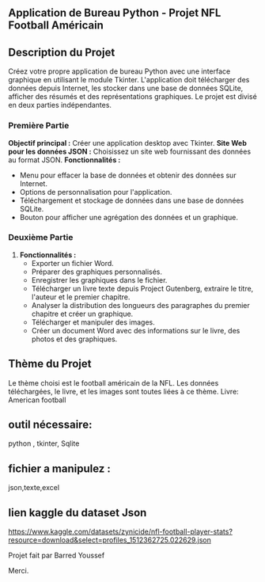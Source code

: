## Application de Bureau Python - Projet NFL Football Américain ##

## Description du Projet

Créez votre propre application de bureau Python avec une interface graphique en utilisant le module Tkinter. L'application doit télécharger des données depuis Internet, les stocker dans une base de données SQLite, afficher des résumés et des représentations graphiques. Le projet est divisé en deux parties indépendantes.

### Première Partie

 **Objectif principal :** Créer une application desktop avec Tkinter.
 **Site Web pour les données JSON :** Choisissez un site web fournissant des données au format JSON.
   **Fonctionnalités :**
   - Menu pour effacer la base de données et obtenir des données sur Internet.
   - Options de personnalisation pour l'application.
   - Téléchargement et stockage de données dans une base de données SQLite.
   - Bouton pour afficher une agrégation des données et un graphique.

### Deuxième Partie

1. **Fonctionnalités :**
   - Exporter un fichier Word.
   - Préparer des graphiques personnalisés.
   - Enregistrer les graphiques dans le fichier.
   - Télécharger un livre texte depuis Project Gutenberg, extraire le titre, l'auteur et le premier chapitre.
   - Analyser la distribution des longueurs des paragraphes du premier chapitre et créer un graphique.
   - Télécharger et manipuler des images.
   - Créer un document Word avec des informations sur le livre, des photos et des graphiques.

## Thème du Projet

Le thème choisi est le football américain de la NFL. Les données téléchargées, le livre, et les images sont toutes liées à ce thème.
Livre: American football


## outil nécessaire:
python , tkinter, Sqlite

## fichier a manipulez :
json,texte,excel

## lien kaggle du dataset Json
https://www.kaggle.com/datasets/zynicide/nfl-football-player-stats?resource=download&select=profiles_1512362725.022629.json

Projet fait par Barred Youssef

Merci.







